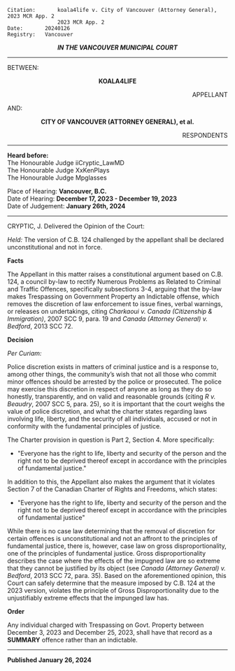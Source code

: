 	Citation:       koala4life v. City of Vancouver (Attorney General), 2023 MCR App. 2
                	2023 MCR App. 2
	Date:		20240126
	Registry:	Vancouver

<p align="center"><b><i>
				IN THE VANCOUVER MUNICIPAL COURT
</b></i>

---

BETWEEN:
<p align="center"><b>		KOALA4LIFE			</b>
<p align="right">		APPELLANT
<p>				AND:
<p align="center"><b>		CITY OF VANCOUVER (ATTORNEY GENERAL), et al.		</b>
<p align="right">		RESPONDENTS

---
	
**Heard before:**
<br> The Honourable Judge iiCryptic_LawMD
<br> The Honourable Judge XxKenPlays
<br> The Honourable Judge Mpglasses

Place of Hearing: **Vancouver, B.C.**
<br>				Date of Hearing: **December 17, 2023 - December 19, 2023**
<br>				Date of Judgement: **January 26th, 2024**
	
---

CRYPTIC, J. Delivered the Opinion of the Court:

*Held:* The version of C.B. 124 challenged by the appellant shall be declared unconstitutional and not in force. 

**Facts**

The Appellant in this matter raises a constitutional argument based on C.B. 124, a council by-law to rectify Numerous Problems as Related to Criminal and Traffic Offences, specifically subsections 3-4, arguing that the by-law makes Trespassing on Government Property an Indictable offense, which removes the discretion of law enforcement to issue fines, verbal warnings, or releases on undertakings, citing *Charkaoui v. Canada (Citizenship & Immigration)*, 2007 SCC 9, para. 19 and *Canada (Attorney General) v. Bedford*, 2013 SCC 72. 

**Decision**

*Per Curiam:*

Police discretion exists in matters of criminal justice and is a response to, among other things, the community’s wish that not all those who commit minor offences should be arrested by the police or prosecuted. The police may exercise this discretion in respect of anyone as long as they do so honestly, transparently, and on valid and reasonable grounds (citing *R v. Beaudry*, 2007 SCC 5, para. 25), so it is important that the court weighs the value of police discretion, and what the charter states regarding laws involving life, liberty, and the security of all individuals, accused or not in conformity with the fundamental principles of justice.

The Charter provision in question is Part 2, Section 4. More specifically:

 - "Everyone has the right to life, liberty and security of the person and the right not to be deprived thereof except in accordance with the principles of fundamental justice."

In addition to this, the Appellant also makes the argument that it violates Section 7 of the Canadian Charter of Rights and Freedoms, which states:

 - "Everyone has the right to life, liberty and security of the person and the right not to be deprived thereof except in accordance with the principles of fundamental justice"

While there is no case law determining that the removal of discretion for certain offences is unconstitutional and not an affront to the principles of fundamental justice, there is, however, case law on gross disproportionality, one of the principles of fundamental justice. Gross disproportionality describes the case where the effects of the impugned law are so extreme that they cannot be justified by its object (see *Canada (Attorney General) v. Bedford*, 2013 SCC 72, para. 35). Based on the aforementioned opinion, this Court can safely determine that the measure imposed by C.B. 124 at the 2023 version, violates the principle of Gross Disproportionality due to the unjustifiably extreme effects that the impunged law has. 

**Order**

Any individual charged with Trespassing on Govt. Property between December 3, 2023 and December 25, 2023, shall have that record as a **SUMMARY** offence rather than an indictable. 

---
	
**Published January 26, 2024**
